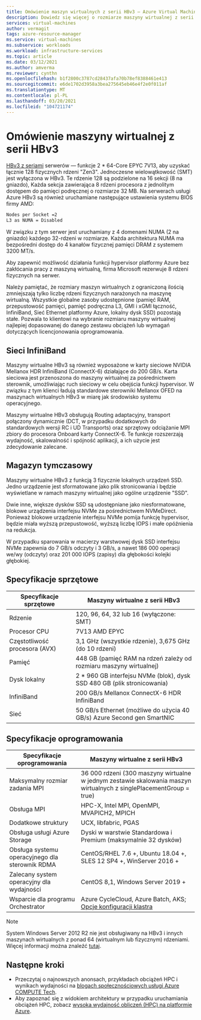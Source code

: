 ```yaml
---
title: Omówienie maszyn wirtualnych z serii HBv3 — Azure Virtual Machines | Microsoft Docs
description: Dowiedz się więcej o rozmiarze maszyny wirtualnej z serii HBv3 na platformie Azure.
services: virtual-machines
author: vermagit
tags: azure-resource-manager
ms.service: virtual-machines
ms.subservice: workloads
ms.workload: infrastructure-services
ms.topic: article
ms.date: 03/12/2021
ms.author: amverma
ms.reviewer: cynthn
ms.openlocfilehash: b1f2800c3787cd28437afa70b78ef8388461e413
ms.sourcegitcommit: e6de1702d3958a3bea275645eb46e4f2e0f011af
ms.translationtype: MT
ms.contentlocale: pl-PL
ms.lasthandoff: 03/20/2021
ms.locfileid: "104721174"
---
```

# <a name="hbv3-series-virtual-machine-overview"></a>Omówienie maszyny wirtualnej z serii HBv3 

[HBv3 z seriami](../../hbv3-series.md) serwerów — funkcje 2 * 64-Core EPYC 7V13, aby uzyskać łącznie 128 fizycznych rdzeni "Zen3". Jednoczesne wielowątkowość (SMT) jest wyłączona w HBv3. Te rdzenie 128 są podzielone na 16 sekcji (8 na gniazdo), Każda sekcja zawierająca 8 rdzeni procesora z jednolitym dostępem do pamięci podręcznej o rozmiarze 32 MB. Na serwerach usługi Azure HBv3 są również uruchamiane następujące ustawienia systemu BIOS firmy AMD:

```bash
Nodes per Socket =2
L3 as NUMA = Disabled
```

W związku z tym serwer jest uruchamiany z 4 domenami NUMA (2 na gniazdo) każdego 32-rdzeni w rozmiarze. Każda architektura NUMA ma bezpośredni dostęp do 4 kanałów fizycznej pamięci DRAM z systemem 3200 MT/s.

Aby zapewnić możliwość działania funkcji hypervisor platformy Azure bez zakłócania pracy z maszyną wirtualną, firma Microsoft rezerwuje 8 rdzeni fizycznych na serwer. 

Należy pamiętać, że rozmiary maszyn wirtualnych z ograniczoną ilością zmniejszają tylko liczbę rdzeni fizycznych narażonych na maszynę wirtualną. Wszystkie globalne zasoby udostępnione (pamięć RAM, przepustowość pamięci, pamięć podręczna L3, GMI i xGMI łączność, InfiniBand, Sieć Ethernet platformy Azure, lokalny dysk SSD) pozostają stałe. Pozwala to klientowi na wybranie rozmiaru maszyny wirtualnej najlepiej dopasowanej do danego zestawu obciążeń lub wymagań dotyczących licencjonowania oprogramowania.

## <a name="infiniband-networking"></a>Sieci InfiniBand
Maszyny wirtualne HBv3 są również wyposażone w karty sieciowe NVIDIA Mellanox HDR InfiniBand (ConnectX-6) działające do 200 GB/s. Karta sieciowa jest przenoszona do maszyny wirtualnej za pośrednictwem sterownik, umożliwiając ruch sieciowy w celu obejścia funkcji hypervisor. W związku z tym klienci ładują standardowe sterowniki Mellanox OFED na maszynach wirtualnych HBv3 w miarę jak środowisko systemu operacyjnego.

Maszyny wirtualne HBv3 obsługują Routing adaptacyjny, transport połączony dynamicznie (DCT, w przypadku dodatkowych do standardowych wersji RC i UD Transports) oraz sprzętowy odciążanie MPI zbiory do procesora Onboard karty ConnectX-6. Te funkcje rozszerzają wydajność, skalowalność i spójność aplikacji, a ich użycie jest zdecydowanie zalecane.

## <a name="temporary-storage"></a>Magazyn tymczasowy
Maszyny wirtualne HBv3 z funkcją 3 fizycznie lokalnych urządzeń SSD. Jedno urządzenie jest sformatowane jako plik stronicowania i będzie wyświetlane w ramach maszyny wirtualnej jako ogólne urządzenie "SSD".

Dwie inne, większe dysków SSD są udostępniane jako niesformatowane, blokowe urządzenia interfejsu NVMe za pośrednictwem NVMeDirect. Ponieważ blokowe urządzenie interfejsu NVMe pomija funkcję hypervisor, będzie miała wyższą przepustowość, wyższą liczbę IOPS i małe opóźnienia na redukcja.

W przypadku sparowania w macierzy warstwowej dysk SSD interfejsu NVMe zapewnia do 7 GB/s odczyty i 3 GB/s, a nawet 186 000 operacji we/wy (odczyty) oraz 201 000 IOPS (zapisy) dla głębokości kolejki głębokiej.

## <a name="hardware-specifications"></a>Specyfikacje sprzętowe 

| Specyfikacje sprzętowe          | Maszyny wirtualne z serii HBv3              |
|----------------------------------|----------------------------------|
| Rdzenie                            | 120, 96, 64, 32 lub 16 (wyłączone: SMT)               | 
| Procesor CPU                              | 7V13 AMD EPYC                   | 
| Częstotliwość procesora (AVX)          | 3,1 GHz (wszystkie rdzenie), 3,675 GHz (do 10 rdzeni)    | 
| Pamięć                           | 448 GB (pamięć RAM na rdzeń zależy od rozmiaru maszyny wirtualnej)         | 
| Dysk lokalny                       | 2 * 960 GB interfejsu NVMe (blok), dysk SSD 480 GB (plik stronicowania) | 
| InfiniBand                       | 200 GB/s Mellanox ConnectX-6 HDR InfiniBand | 
| Sieć                          | 50 GB/s Ethernet (możliwe do użycia 40 GB/s) Azure Second gen SmartNIC | 

## <a name="software-specifications"></a>Specyfikacje oprogramowania 

| Specyfikacje oprogramowania        | Maszyny wirtualne z serii HBv3                                            | 
|--------------------------------|-----------------------------------------------------------|
| Maksymalny rozmiar zadania MPI               | 36 000 rdzeni (300 maszyny wirtualne w jednym zestawie skalowania maszyn wirtualnych z singlePlacementGroup = true) |
| Obsługa MPI                    | HPC-X, Intel MPI, OpenMPI, MVAPICH2, MPICH  |
| Dodatkowe struktury          | UCX, libfabric, PGAS                  |
| Obsługa usługi Azure Storage          | Dyski w warstwie Standardowa i Premium (maksymalnie 32 dysków)              |
| Obsługa systemu operacyjnego dla sterownik RDMA      | CentOS/RHEL 7.6 +, Ubuntu 18.04 +, SLES 12 SP4 +, WinServer 2016 +           |
| Zalecany system operacyjny dla wydajności | CentOS 8,1, Windows Server 2019 +
| Wsparcie dla programu Orchestrator           | Azure CycleCloud, Azure Batch, AKS; [Opcje konfiguracji klastra](../../sizes-hpc.md#cluster-configuration-options)                      | 

> [!NOTE] 
> System Windows Server 2012 R2 nie jest obsługiwany na HBv3 i innych maszynach wirtualnych z ponad 64 (wirtualnym lub fizycznym) rdzeniami. Więcej informacji można znaleźć [tutaj](https://docs.microsoft.com/windows-server/virtualization/hyper-v/supported-windows-guest-operating-systems-for-hyper-v-on-windows).

## <a name="next-steps"></a>Następne kroki

- Przeczytaj o najnowszych anonsach, przykładach obciążeń HPC i wynikach wydajności na [blogach społecznościowych usługi Azure COMPUTE Tech](https://techcommunity.microsoft.com/t5/azure-compute/bg-p/AzureCompute).
- Aby zapoznać się z widokiem architektury w przypadku uruchamiania obciążeń HPC, zobacz [wysoka wydajność obliczeń (HPC) na platformie Azure](/azure/architecture/topics/high-performance-computing/).